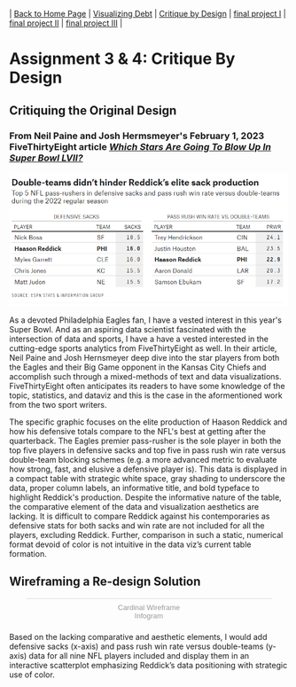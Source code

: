 | [Back to Home Page](https://cmustudent.github.io/tswd-portfolio-templates/) | [Visualizing Debt](visualizing-government-debt) | [Critique by Design](critique-by-design) | [final project I](final-project-part-one) | [final project II](final-project-part-two) | [final project III](final-project-part-three) |

# Assignment 3 & 4: Critique By Design

## Critiquing the Original Design
### From Neil Paine and Josh Hermsmeyer's February 1, 2023 FiveThirtyEight article [*Which Stars Are Going To Blow Up In Super Bowl LVII?*](https://fivethirtyeight.com/features/which-stars-are-going-to-blow-up-in-super-bowl-lvii/) 

![The Original Design](./FiveThirtyEightTable.png)

As a devoted Philadelphia Eagles fan, I have a vested interest in this year's Super Bowl. And as an aspiring data scientist fascinated with the intersection of data and sports, I have a have a vested interested in the cutting-edge sports analytics from FiveThirtyEight as well. In their article, Neil Paine and Josh Hernsmeyer deep dive into the star players from both the Eagles and their Big Game opponent in the Kansas City Chiefs and accomplish such through a mixed-methods of text and data visualizations. FiveThirtyEight often anticipates its readers to have some knowledge of the topic, statistics, and dataviz and this is the case in the aformentioned work from the two sport writers. 

The specific graphic focuses on the elite production of Haason Reddick and how his defensive totals compare to the NFL's best at getting after the quarterback. The Eagles premier pass-rusher is the sole player in both the top five players in defensive sacks and top five in pass rush win rate versus double-team blocking schemes (e.g. a more advanced metric to evaluate how strong, fast, and elusive a defensive player is). This data is displayed in a compact table with strategic white space, gray shading to underscore the data, proper column labels, an informative title, and bold typeface to highlight Reddick's production. Despite the informative nature of the table, the comparative element of the data and visualization aesthetics are lacking. It is difficult to compare Reddick against his contemporaries as defensive stats for both sacks and win rate are not included for all the players, excluding Reddick. Further, comparison in such a static, numerical format devoid of color is not intuitive in the data viz’s current table formation. 

## Wireframing a Re-design Solution
<div class="infogram-embed" data-id="3ff15455-6fba-4b72-9523-fbc1e118d990" data-type="interactive" data-title="Cardinal Wireframe"></div><script>!function(e,i,n,s){var t="InfogramEmbeds",d=e.getElementsByTagName("script")[0];if(window[t]&&window[t].initialized)window[t].process&&window[t].process();else if(!e.getElementById(n)){var o=e.createElement("script");o.async=1,o.id=n,o.src="https://e.infogram.com/js/dist/embed-loader-min.js",d.parentNode.insertBefore(o,d)}}(document,0,"infogram-async");</script><div style="padding:8px 0;font-family:Arial!important;font-size:13px!important;line-height:15px!important;text-align:center;border-top:1px solid #dadada;margin:0 30px"><a href="https://infogram.com/3ff15455-6fba-4b72-9523-fbc1e118d990" style="color:#989898!important;text-decoration:none!important;" target="_blank">Cardinal Wireframe</a><br><a href="https://infogram.com" style="color:#989898!important;text-decoration:none!important;" target="_blank" rel="nofollow">Infogram</a></div>

Based on the lacking comparative and aesthetic elements, I would add defensive sacks (x-axis) and pass rush win rate versus double-teams (y-axis) data for all nine NFL players included and display them in an interactive scatterplot emphasizing Reddick’s data positioning with strategic use of color. 
